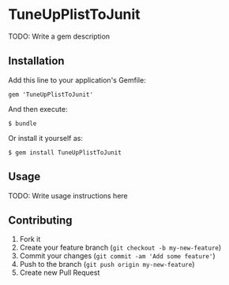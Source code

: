 # TuneUpPlistToJunit

TODO: Write a gem description

## Installation

Add this line to your application's Gemfile:

    gem 'TuneUpPlistToJunit'

And then execute:

    $ bundle

Or install it yourself as:

    $ gem install TuneUpPlistToJunit

## Usage

TODO: Write usage instructions here

## Contributing

1. Fork it
2. Create your feature branch (`git checkout -b my-new-feature`)
3. Commit your changes (`git commit -am 'Add some feature'`)
4. Push to the branch (`git push origin my-new-feature`)
5. Create new Pull Request
